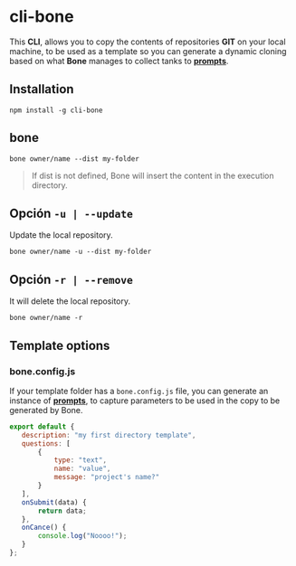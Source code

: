 # cli-bone

This **CLI**, allows you to copy the contents of repositories **GIT** on your local machine, to be used as a template so you can generate a dynamic cloning based on what **Bone** manages to collect tanks to [**prompts**](https://github.com/terkelg/prompts).

## Installation

```
npm install -g cli-bone
```

## bone

```
bone owner/name --dist my-folder
```

> If dist is not defined, Bone will insert the content in the execution directory.

## Opción `-u | --update`

Update the local repository.

```
bone owner/name -u --dist my-folder
```

## Opción `-r | --remove`

It will delete the local repository.

```
bone owner/name -r
```

## Template options

### bone.config.js

If your template folder has a `bone.config.js` file, you can generate an instance of [**prompts**](https://github.com/terkelg/prompts), to capture parameters to be used in the copy to be generated by Bone.

```js
export default {
   description: "my first directory template",
   questions: [
       {
           type: "text",
           name: "value",
           message: "project's name?"
       }
   ],
   onSubmit(data) {
       return data;
   },
   onCance() {
       console.log("Noooo!");
   }
};

```